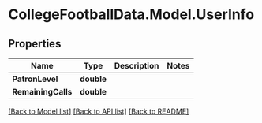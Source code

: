 # CollegeFootballData.Model.UserInfo

## Properties

Name | Type | Description | Notes
------------ | ------------- | ------------- | -------------
**PatronLevel** | **double** |  | 
**RemainingCalls** | **double** |  | 

[[Back to Model list]](../../README.md#documentation-for-models) [[Back to API list]](../../README.md#documentation-for-api-endpoints) [[Back to README]](../../README.md)

